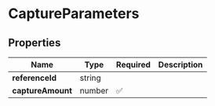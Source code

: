 # CaptureParameters



## Properties

| Name | Type | Required | Description |
| ------------ | ------------- | ------------- | ------------- |
| **referenceId** | string |  |  |
**captureAmount** | number | ✅ |  |


